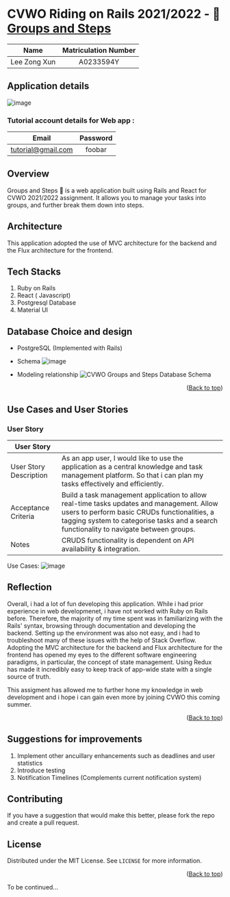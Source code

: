 # CVWO Riding on Rails 2021/2022 - 📝 [Groups and Steps](https://cvwo-groups-and-steps.netlify.app/)

<div id="#top"></div>

|     Name     | Matriculation Number |
| :----------: | :------------------: |
| Lee Zong Xun |      A0233594Y       |

## Application details

![image](https://user-images.githubusercontent.com/63457492/146907275-c48e3b2f-b5b9-4eb6-ae60-7dcad107ff2f.png)

### Tutorial account details for Web app :

|       Email        | Password |
| :----------------: | :------: |
| tutorial@gmail.com |  foobar  |

## Overview

Groups and Steps 📝 is a web application built using Rails and React for CVWO 2021/2022 assignment. It allows you to manage your tasks into groups, and further break them down into steps.

## Architecture

This application adopted the use of MVC architecture for the backend and the Flux architecture for the frontend.

## Tech Stacks

1. Ruby on Rails
2. React ( Javascript)
3. Postgresql Database
4. Material UI

## Database Choice and design

- PostgreSQL (Implemented with Rails)
- Schema
  ![image](https://user-images.githubusercontent.com/63457492/146906786-f87c195a-74c2-413c-979d-e338609309ea.png)

- Modeling relationship
  ![CVWO Groups and Steps Database Schema](https://user-images.githubusercontent.com/63457492/146906856-70dbc3fe-fe29-4c5f-97d7-a31835928f93.png)

<p align="right">(<a href="#top">Back to top</a>)</p>

## Use Cases and User Stories

### User Story

| User Story             |                                                                                                                                                                                                                                      |
| ---------------------- | ------------------------------------------------------------------------------------------------------------------------------------------------------------------------------------------------------------------------------------ |
| User Story Description | As an app user, I would like to use the application as a central knowledge and task management platform. So that i can plan my tasks effectively and efficiently.                                                                    |
| Acceptance Criteria    | Build a task management application to allow real-time tasks updates and management. Allow users to perform basic CRUDs functionalities, a tagging system to categorise tasks and a search functionality to navigate between groups. |
| Notes                  | CRUDS functionality is dependent on API availability & integration.                                                                                                                                                                  |

Use Cases:
![image](https://user-images.githubusercontent.com/63457492/146907228-43150454-c105-4985-9978-2ec01b28dc06.png)


## Reflection

Overall, i had a lot of fun developing this application. While i had prior experience in web developmenet, i have not worked with Ruby on Rails before. Therefore, the majority of my time spent was in familiarizing with the Rails' syntax, browsing through documentation and developing the backend. Setting up the environment was also not easy, and i had to troubleshoot many of these issues with the help of Stack Overflow. Adopting the MVC architecture for the backend and Flux architecture for the frontend has opened my eyes to the different software engineering paradigms, in particular, the concept of state management. Using Redux has made it incredibly easy to keep track of app-wide state with a single source of truth.

This assigment has allowed me to further hone my knowledge in web development and i hope i can gain even more by joining CVWO this coming summer.

<p align="right">(<a href="#top">Back to top</a>)</p>

## Suggestions for improvements

1. Implement other ancuillary enhancements such as deadlines and user statistics
2. Introduce testing
3. Notification Timelines (Complements current notification system)

## Contributing

If you have a suggestion that would make this better, please fork the repo and create a pull request.


<!-- LICENSE -->

## License

Distributed under the MIT License. See `LICENSE` for more information.

<p align="right">(<a href="#top">Back to top</a>)</p>

To be continued...
